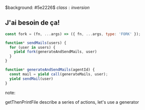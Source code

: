 $background: #5e2226$
$class:inversion$

## J'ai besoin de ça!

```js
const fork = (fn, ...args) => ({ fn, ...args, type: 'FORK' });
```

```js
function* sendMails(users) {
  for (user in users) {
    yield fork(generateAndSendMails, user)
  }
}
```

```js
function* generateAndSendMails(agentId) {
  const mail = yield call(generateMails, user);
  yield sendMail(user)
}
```

note:

getThenPrintFile describe a series of actions, let's use a generator
